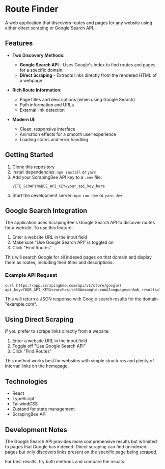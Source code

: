 # Route Finder

A web application that discovers routes and pages for any website using either direct scraping or Google Search API.

## Features

- **Two Discovery Methods**:

  - **Google Search API** - Uses Google's index to find routes and pages for a specific domain.
  - **Direct Scraping** - Extracts links directly from the rendered HTML of a webpage.

- **Rich Route Information**:

  - Page titles and descriptions (when using Google Search)
  - Path information and URLs
  - External link detection

- **Modern UI**:
  - Clean, responsive interface
  - Animation effects for a smooth user experience
  - Loading states and error handling

## Getting Started

1. Clone this repository
2. Install dependencies: `npm install` or `yarn`
3. Add your ScrapingBee API key to a `.env` file:
   ```
   VITE_SCRAPINGBEE_API_KEY=your_api_key_here
   ```
4. Start the development server: `npm run dev` or `yarn dev`

## Google Search Integration

The application uses ScrapingBee's Google Search API to discover routes for a website. To use this feature:

1. Enter a website URL in the input field
2. Make sure "Use Google Search API" is toggled on
3. Click "Find Routes"

This will search Google for all indexed pages on that domain and display them as routes, including their titles and descriptions.

### Example API Request

```
curl https://app.scrapingbee.com/api/v1/store/google?api_key=YOUR_API_KEY&search=site%3Aexample.com&language=en&nb_results=10
```

This will return a JSON response with Google search results for the domain "example.com".

## Using Direct Scraping

If you prefer to scrape links directly from a website:

1. Enter a website URL in the input field
2. Toggle off "Use Google Search API"
3. Click "Find Routes"

This method works best for websites with simple structures and plenty of internal links on the homepage.

## Technologies

- React
- TypeScript
- TailwindCSS
- Zustand for state management
- ScrapingBee API

## Development Notes

The Google Search API provides more comprehensive results but is limited to pages that Google has indexed. Direct scraping can find unindexed pages but only discovers links present on the specific page being scraped.

For best results, try both methods and compare the results.
